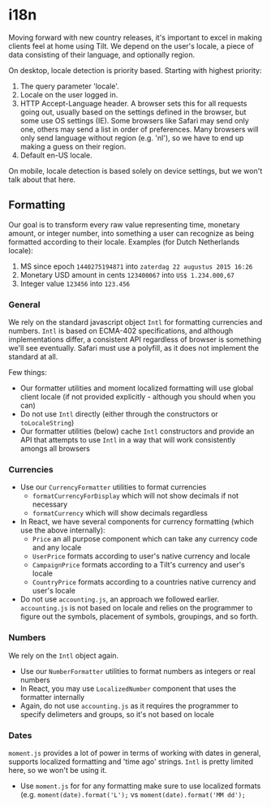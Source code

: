 # i18n
Moving forward with new country releases, it's important to excel in making clients feel at home using Tilt. We depend on the user's locale, a piece of data consisting of their language, and optionally region. 

On desktop, locale detection is priority based. Starting with highest priority:

1. The query parameter 'locale'.
2. Locale on the user logged in.
3. HTTP Accept-Language header. A browser sets this for all requests going out, usually based on the settings defined in the browser, but some use OS settings (IE). Some browsers like Safari may send only one, others may send a list in order of preferences. Many browsers will only send language without region (e.g. 'nl'), so we have to end up making a guess on their region.
4. Default en-US locale.

On mobile, locale detection is based solely on device settings, but we won't talk about that here.

## Formatting 
Our goal is to transform every raw value representing time, monetary amount, or integer number, into something a user can recognize as being formatted according to their locale. Examples (for Dutch Netherlands locale):

1. MS since epoch ```1440275194871``` into ```zaterdag 22 augustus 2015 16:26```
2. Monetary USD amount in cents ```123400067``` into ```US$ 1.234.000,67```
3. Integer value ```123456``` into ```123.456```

### General
We rely on the standard javascript object ```Intl``` for formatting currencies and numbers. ```Intl``` is based on ECMA-402 specifications, and although implementations differ, a consistent API regardless of browser is something we'll see eventually. Safari must use a polyfill, as it does not implement the standard at all. 

Few things:
* Our formatter utilities and moment localized formatting will use global client locale (if not provided explicitly - although you should when you can)
* Do not use ```Intl``` directly (either through the constructors or ```toLocaleString```)
* Our formatter utilities (below) cache ```Intl``` constructors and provide an API that attempts to use ```Intl``` in a way that will work consistently amongs all browsers 

### Currencies
* Use our ```CurrencyFormatter``` utilities to format currencies
    * ```formatCurrencyForDisplay``` which will not show decimals if not necessary
    * ```formatCurrency``` which will show decimals regardless
* In React, we have several components for currency formatting (which use the above internally):
    * ```Price``` an all purpose component which can take any currency code and any locale
    * ```UserPrice``` formats according to user's native currency and locale
    * ```CampaignPrice``` formats according to a Tilt's currency and user's locale
    * ```CountryPrice``` formats according to a countries native currency and user's locale
* Do not use ```accounting.js```, an approach we followed earlier. ```accounting.js``` is not based on locale and relies on the programmer to figure out the symbols, placement of symbols, groupings, and so forth. 

### Numbers
We rely on the ```Intl``` object again.
* Use our ```NumberFormatter``` utilities to format numbers as integers or real numbers 
* In React, you may use ```LocalizedNumber``` component that uses the formatter internally
* Again, do not use ```accounting.js``` as it requires the programmer to specify delimeters and groups, so it's not based on locale

### Dates
```moment.js``` provides a lot of power in terms of working with dates in general, supports localized formatting and 'time ago' strings. ```Intl``` is pretty limited here, so we won't be using it.
* Use ```moment.js``` for for any formatting make sure to use localized formats (e.g. ```moment(date).format('L');``` vs ```moment(date).format('MM dd');```

